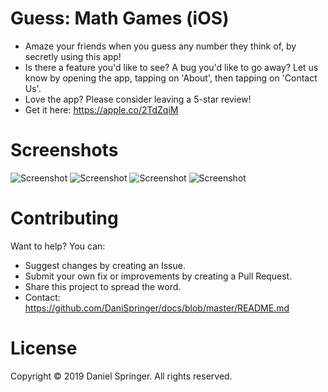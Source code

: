 # Guess: Math Games (iOS)
- Amaze your friends when you guess any number they think of, by secretly using this app!
- Is there a feature you'd like to see? A bug you'd like to go away? Let us know by opening the app, tapping on 'About', then tapping on 'Contact Us'.
- Love the app? Please consider leaving a 5-star review!
- Get it here: https://apple.co/2TdZqiM

# Screenshots

![Screenshot](https://raw.githubusercontent.com/DaniSpringer/guess/master/s/s1.jpg) ![Screenshot](https://raw.githubusercontent.com/DaniSpringer/guess/master/s/s2.jpg) ![Screenshot](https://raw.githubusercontent.com/DaniSpringer/guess/master/s/s3.jpg) ![Screenshot](https://raw.githubusercontent.com/DaniSpringer/guess/master/s/s4.jpg)

# Contributing
Want to help? You can:
- Suggest changes by creating an Issue.
- Submit your own fix or improvements by creating a Pull Request.
- Share this project to spread the word.
- Contact: https://github.com/DaniSpringer/docs/blob/master/README.md

# License
Copyright © 2019 Daniel Springer. All rights reserved.